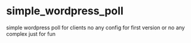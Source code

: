 # simple_wordpress_poll
simple wordpress poll for clients
no any config for first version
or no any complex
just for fun
